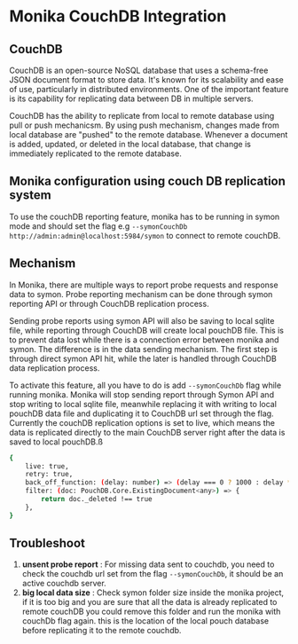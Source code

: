 # Monika CouchDB Integration

## CouchDB

CouchDB is an open-source NoSQL database that uses a schema-free JSON document format to store data. It's known for its scalability and ease of use, particularly in distributed environments. One of the important feature is its capability for replicating data between DB in multiple servers.

CouchDB has the ability to replicate from local to remote database using pull or push mechanicsm. By using push mechanism, changes made from local database are "pushed" to the remote database. Whenever a document is added, updated, or deleted in the local database, that change is immediately replicated to the remote database.

## Monika configuration using couch DB replication system

To use the couchDB reporting feature, monika has to be running in symon mode and should set the flag e.g `--symonCouchDb http://admin:admin@localhost:5984/symon` to connect to remote couchDB.

## Mechanism

In Monika, there are multiple ways to report probe requests and response data to symon. Probe reporting mechanism can be done through symon reporting API or through CouchDB replication process.

Sending probe reports using symon API will also be saving to local sqlite file, while reporting through CouchDB will create local pouchDB file. This is to prevent data lost while there is a connection error between monika and symon. The difference is in the data sending mechanism. The first step is through direct symon API hit, while the later is handled through CouchDB data replication process.

To activate this feature, all you have to do is add `--symonCouchDb` flag while running monika. Monika will stop sending report through Symon API and stop writing to local sqlite file, meanwhile replacing it with writing to local pouchDB data file and duplicating it to CouchDB url set through the flag. Currently the couchDB replication options is set to live, which means the data is replicated directly to the main CouchDB server right after the data is saved to local pouchDB.ß

```bash
{
    live: true,
    retry: true,
    back_off_function: (delay: number) => (delay === 0 ? 1000 : delay * 3),
    filter: (doc: PouchDB.Core.ExistingDocument<any>) => {
        return doc._deleted !== true
    },
}
```

## Troubleshoot

1. **unsent probe report** : For missing data sent to couchdb, you need to check the couchdb url set from the flag `--symonCouchDb`, it should be an active couchdb server.
2. **big local data size** : Check symon folder size inside the monika project, if it is too big and you are sure that all the data is already replicated to remote couchDB you could remove this folder and run the monika with couchDb flag again. this is the location of the local pouch database before replicating it to the remote couchdb.
